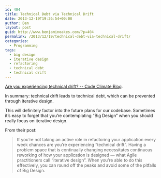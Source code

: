 ```yaml
---
id: 404
title: Technical Debt via Technical Drift
date: 2013-12-19T19:26:54+00:00
author: Ben
layout: post
guid: http://www.benjaminoakes.com/?p=404
permalink: /2013/12/19/technical-debt-via-technical-drift/
categories:
  - Programming
tags:
  - big design
  - iterative design
  - refactoring
  - technical debt
  - technical drift
---
```

[Are you experiencing technical drift? -- Code Climate Blog](http://blog.codeclimate.com/blog/2013/12/19/are-you-experiencing-technical-drift/).

In summary: technical drift leads to technical debt, which can be prevented through iterative design.

This will definitely factor into the future plans for our codebase. Sometimes it&#8217;s easy to forget that you&#8217;re contemplating &#8220;Big Design&#8221; when you should really focus on iterative design.

From their post:

> If you’re not taking an active role in refactoring your application every week chances are you’re experiencing “technical drift”. Having a problem space that is continually changing necessitates continuous reworking of how your application is designed — what Agile practitioners call “iterative design”. When you’re able to do this effectively, you can round off the peaks and avoid some of the pitfalls of Big Design.